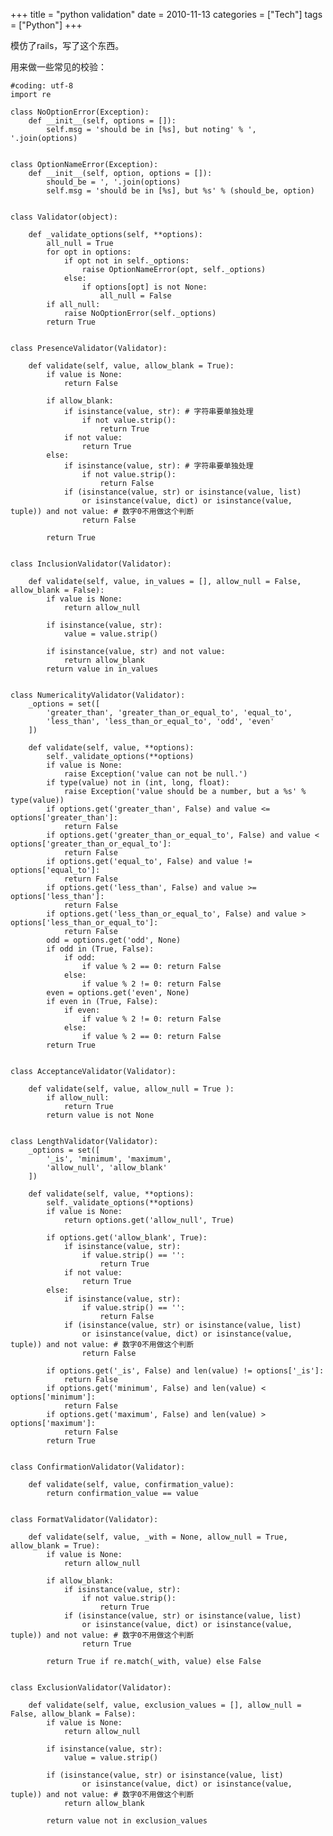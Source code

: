 +++
title = "python validation"
date = 2010-11-13
categories = ["Tech"]
tags = ["Python"]
+++

模仿了rails，写了这个东西。

用来做一些常见的校验：

    #coding: utf-8
    import re
    
    class NoOptionError(Exception):
        def __init__(self, options = []):
            self.msg = 'should be in [%s], but noting' % ', '.join(options)
            
    
    class OptionNameError(Exception):
        def __init__(self, option, options = []):
            should_be = ', '.join(options)
            self.msg = 'should be in [%s], but %s' % (should_be, option)
    
    
    class Validator(object):
        
        def _validate_options(self, **options):
            all_null = True
            for opt in options:
                if opt not in self._options:
                    raise OptionNameError(opt, self._options)
                else:
                    if options[opt] is not None:
                        all_null = False
            if all_null:
                raise NoOptionError(self._options)
            return True
        
        
    class PresenceValidator(Validator):
        
        def validate(self, value, allow_blank = True):
            if value is None:
                return False
            
            if allow_blank:
                if isinstance(value, str): # 字符串要单独处理
                    if not value.strip():
                        return True
                if not value:
                    return True
            else:
                if isinstance(value, str): # 字符串要单独处理
                    if not value.strip():
                        return False
                if (isinstance(value, str) or isinstance(value, list) 
                    or isinstance(value, dict) or isinstance(value, tuple)) and not value: # 数字0不用做这个判断
                    return False
                
            return True
        
        
    class InclusionValidator(Validator):
        
        def validate(self, value, in_values = [], allow_null = False, allow_blank = False):
            if value is None:
                return allow_null
                
            if isinstance(value, str):
                value = value.strip()
                
            if isinstance(value, str) and not value:
                return allow_blank
            return value in in_values
    
    
    class NumericalityValidator(Validator):
        _options = set([
            'greater_than', 'greater_than_or_equal_to', 'equal_to', 
            'less_than', 'less_than_or_equal_to', 'odd', 'even'
        ])
        
        def validate(self, value, **options):
            self._validate_options(**options)
            if value is None:
                raise Exception('value can not be null.')
            if type(value) not in (int, long, float):
                raise Exception('value should be a number, but a %s' % type(value))
            if options.get('greater_than', False) and value <= options['greater_than']: 
                return False
            if options.get('greater_than_or_equal_to', False) and value < options['greater_than_or_equal_to']:
                return False
            if options.get('equal_to', False) and value != options['equal_to']:
                return False
            if options.get('less_than', False) and value >= options['less_than']:
                return False
            if options.get('less_than_or_equal_to', False) and value > options['less_than_or_equal_to']:
                return False
            odd = options.get('odd', None)
            if odd in (True, False):
                if odd:
                    if value % 2 == 0: return False
                else:
                    if value % 2 != 0: return False
            even = options.get('even', None)
            if even in (True, False):
                if even:
                    if value % 2 != 0: return False
                else:
                    if value % 2 == 0: return False
            return True
            
    
    class AcceptanceValidator(Validator):
        
        def validate(self, value, allow_null = True ):
            if allow_null:
                return True
            return value is not None
        
        
    class LengthValidator(Validator):
        _options = set([
            '_is', 'minimum', 'maximum', 
            'allow_null', 'allow_blank'
        ])
        
        def validate(self, value, **options):
            self._validate_options(**options)
            if value is None:
                return options.get('allow_null', True)
            
            if options.get('allow_blank', True):
                if isinstance(value, str):
                    if value.strip() == '':
                        return True
                if not value:
                    return True
            else:
                if isinstance(value, str):
                    if value.strip() == '':
                        return False
                if (isinstance(value, str) or isinstance(value, list) 
                    or isinstance(value, dict) or isinstance(value, tuple)) and not value: # 数字0不用做这个判断
                    return False
                
            if options.get('_is', False) and len(value) != options['_is']: 
                return False
            if options.get('minimum', False) and len(value) < options['minimum']:
                return False
            if options.get('maximum', False) and len(value) > options['maximum']:
                return False
            return True
    
    
    class ConfirmationValidator(Validator):
        
        def validate(self, value, confirmation_value):
            return confirmation_value == value
    
    
    class FormatValidator(Validator):
        
        def validate(self, value, _with = None, allow_null = True, allow_blank = True):
            if value is None:
                return allow_null
            
            if allow_blank:
                if isinstance(value, str):
                    if not value.strip():
                        return True
                if (isinstance(value, str) or isinstance(value, list) 
                    or isinstance(value, dict) or isinstance(value, tuple)) and not value: # 数字0不用做这个判断
                    return True
            
            return True if re.match(_with, value) else False
    
        
    class ExclusionValidator(Validator):
        
        def validate(self, value, exclusion_values = [], allow_null = False, allow_blank = False):
            if value is None:
                return allow_null
                
            if isinstance(value, str):
                value = value.strip()
                
            if (isinstance(value, str) or isinstance(value, list) 
                    or isinstance(value, dict) or isinstance(value, tuple)) and not value: # 数字0不用做这个判断
                return allow_blank
            
            return value not in exclusion_values


